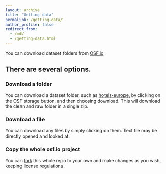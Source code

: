 ```yaml
---
layout: archive
title: "Getting data"
permalink: /getting-data/
author_profile: false
redirect_from:
  - /md/
  - /getting-data.html
---
```


You can download dataset folders from [OSF.io](https://osf.io/7epdj/)

## There are several options. 

### Download a folder
You can download a dataset folder, such as [hotels-europe](https://osf.io/r6uqb/), by clicking on the OSF storage button, and then choosing download. This will download the clean and raw folder in a single zip.


### Download a file
You can download any files by simply clicking on them. Text file may be directly opened and looked at.


### Copy the whole osf.io project
You can [fork](https://help.osf.io/hc/en-us/articles/360019737914-Fork-a-Project) this whole repo to your own and make changes as you wish, keeping license regulations. 
